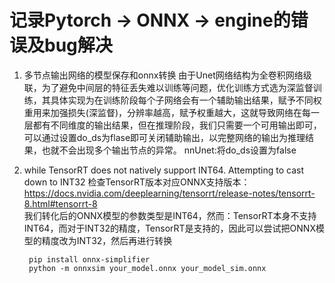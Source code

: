 # 记录Pytorch -> ONNX -> engine的错误及bug解决
1. 多节点输出网络的模型保存和onnx转换
   由于Unet网络结构为全卷积网络级联，为了避免中间层的特征丢失难以训练等问题，优化训练方式选为深监督训练，其具体实现为在训练阶段每个子网络会有一个辅助输出结果，赋予不同权重用来加强损失(深监督)，分辨率越高，赋予权重越大，这就导致网络在每一层都有不同维度的输出结果，但在推理阶段，我们只需要一个可用输出即可，可以通过设置do_ds为flase即可关闭辅助输出，以完整网络的输出为推理结果，也就不会出现多个输出节点的异常。
   nnUnet:将do_ds设置为false

2. while TensorRT does not natively support INT64. Attempting to cast down to INT32
    检查TensorRT版本对应ONNX支持版本：https://docs.nvidia.com/deeplearning/tensorrt/release-notes/tensorrt-8.html#tensorrt-8  
    我们转化后的ONNX模型的参数类型是INT64，然而：TensorRT本身不支持INT64，而对于INT32的精度，TensorRT是支持的，因此可以尝试把ONNX模型的精度改为INT32，然后再进行转换
   ```
    pip install onnx-simplifier
    python -m onnxsim your_model.onnx your_model_sim.onnx

   ```